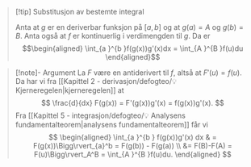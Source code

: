 > [!tip] Substitusjon av bestemte integral
>  
>   Anta at $g$ er en deriverbar funksjon på $[a,b]$ og at $g(a) = A$ og $g(b) =B$. Anta også at $f$ er kontinuerlig i verdimengden til $g$. Da er
>   $$\begin{aligned} \int_{a }^{b }f(g(x))g'(x)dx = \int_{A }^{B }f(u)du    \end{aligned}$$ 

> [!note]- Argument 
> La $F$ være en antiderivert til $f$, altså at $F'(u) = f(u)$. Da har vi fra [[Kapittel 2 - derivasjon/defogteo/💡 Kjerneregelen|kjerneregelen]] at
> $$
> \frac{d}{dx}  F(g(x)) = F'(g(x))g'(x) = f(g(x))g'(x).
> $$
> Fra [[Kapittel 5 - integrasjon/defogteo/💡 Analysens fundamentalteorem|analysens fundamentalteorem]] får vi
> $$
> \begin{aligned} 
>   \int_{a }^{b } f(g(x))g'(x) dx & = F(g(x))\Bigg\rvert_{a}^b = F(g(b)) - F(g(a)) \\ &= F(B)-F(A) = F(u)\Bigg\rvert_A^B = \int_{A }^{B }f(u)du. 
>   \end{aligned} 
> $$



